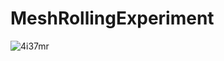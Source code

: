# MeshRollingExperiment
![4i37mr](https://user-images.githubusercontent.com/44266051/95669261-92c52a80-0ba0-11eb-9900-438ae4e748c0.gif)
